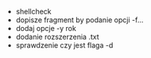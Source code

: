 - shellcheck
- dopisze fragment by podanie opcji -f...
- dodaj opcje -y rok 
- dodanie rozszerzenia .txt
- sprawdzenie czy jest flaga -d 